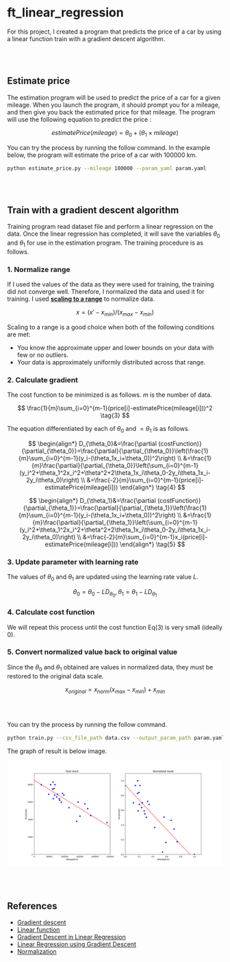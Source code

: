 # ft_linear_regression
For this project, I created a program that predicts the price of a car by using a linear function train with a gradient descent algorithm.

<br></br>

## Estimate price
The estimation program will be used to predict the price of a car for a given mileage.
When you launch the program, it should prompt you for a mileage, and then give you back the estimated price for that mileage. The program will use the following
equation to predict the price :

$$
estimatePrice(mileage) = \theta_0 + (\theta_1 \times mileage) \tag{1}
$$

You can try the process by running the follow command. In the example below, the program will estimate the price of a car with 100000 km.

```bash
python estimate_price.py --mileage 100000 --param_yaml param.yaml
```

<br></br>

## Train with a gradient descent algorithm
Training program read dataset file and perform a linear regression on the data.
Once the linear regression has completed, it will save the variables $\theta_0$ and $\theta_1$ for use in the estimation program.
The training procedure is as follows.

### **1. Normalize range**
If I used the values of the data as they were used for training, the training did not converge well. Therefore, I normalized the data and used it for training. I used [**scaling to a range**](https://developers.google.com/machine-learning/data-prep/transform/normalization#scaling-to-a-range) to normalize data.

$$
x=(x\prime - x_{min})/(x_{max}-x_{min}) \tag{2}
$$

Scaling to a range is a good choice when both of the following conditions are met:
- You know the approximate upper and lower bounds on your data with few or no outliers.
 - Your data is approximately uniformly distributed across that range.

### **2. Calculate gradient**
The cost function to be minimized is as follows. $m$ is the number of data.

$$
\frac{1}{m}\sum_{i=0}^{m-1}(price[i]-estimatePrice(mileage[i]))^2
\tag{3}
$$

The equation differentiated by each of $\theta_0$ and $=\theta_1$ is as follows.

$$
\begin{align*}
D_{\theta_0}&=\frac{\partial (costFunction)}{\partial_{\theta_0}}=\frac{\partial}{\partial_{\theta_0}}\left(\frac{1}{m}\sum_{i=0}^{m-1}(y_i-(\theta_1x_i+\theta_0))^2\right) \\
&=\frac{1}{m}\frac{\partial}{\partial_{\theta_0}}\left(\sum_{i=0}^{m-1}(y_i^2+\theta_1^2x_i^2+\theta^2+2\theta_1x_i\theta_0-2y_i\theta_1x_i-2y_i\theta_0)\right) \\
&=\frac{-2}{m}\sum_{i=0}^{m-1}(price[i]-estimatePrice(mileage[i]))
\end{align*} \tag{4}
$$

$$
\begin{align*}
D_{\theta_1}&=\frac{\partial (costFunction)}{\partial_{\theta_1}}=\frac{\partial}{\partial_{\theta_1}}\left(\frac{1}{m}\sum_{i=0}^{m-1}(y_i-(\theta_1x_i+\theta_0))^2\right) \\
&=\frac{1}{m}\frac{\partial}{\partial_{\theta_1}}\left(\sum_{i=0}^{m-1}(y_i^2+\theta_1^2x_i^2+\theta^2+2\theta_1x_i\theta_0-2y_i\theta_1x_i-2y_i\theta_0)\right) \\
&=\frac{-2}{m}\sum_{i=0}^{m-1}x_i(price[i]-estimatePrice(mileage[i]))
\end{align*} \tag{5}
$$

### **3. Update parameter with learning rate**
The values of $\theta_0$ and $\theta_1$ are updated using the learning rate value $L$.

$$
\theta_0=\theta_0-LD_{\theta_0},
\theta_1=\theta_1-LD_{\theta_1} \tag{6}
$$

### **4. Calculate cost function**
We will repeat this process until the cost function Eq(3) is very small (ideally 0).

### **5. Convert normalized value back to original value**
Since the $\theta_0$ and $\theta_1$ obtained are values in normalized data, they must be restored to the original data scale.

$$
x_{original}=x_{norm}(x_{max}-x_{min})+x_{min} \tag{7}
$$

<br></br>

You can try the process by running the follow command.

```bash
python train.py --csv_file_path data.csv --output_param_path param.yaml
```

The graph of result is below image.

<img src='images/result_graph.png' width='700'>

<br></br>

## References
- [Gradient descent](https://en.wikipedia.org/wiki/Gradient_descent)
- [Linear function](https://en.wikipedia.org/wiki/Linear_function)
- [Gradient Descent in Linear Regression](https://www.analyticsvidhya.com/blog/2021/04/gradient-descent-in-linear-regression/)
- [Linear Regression using Gradient Descent](https://towardsdatascience.com/linear-regression-using-gradient-descent-97a6c8700931)
- [Normalization](https://developers.google.com/machine-learning/data-prep/transform/normalization)
